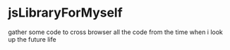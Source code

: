 # jsLibraryForMyself
gather some code to cross browser
all the code from the time when i look up the future life
